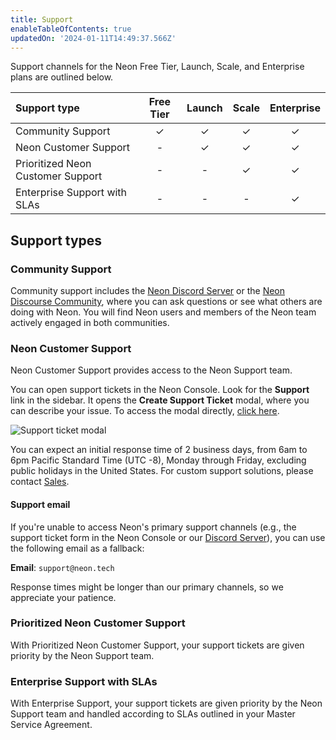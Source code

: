 ```yaml
---
title: Support
enableTableOfContents: true
updatedOn: '2024-01-11T14:49:37.566Z'
---
```


Support channels for the Neon Free Tier, Launch, Scale, and Enterprise plans are outlined below.

| Support type                             | Free Tier | Launch | Scale | Enterprise |
| :--------------------------------------- | :-------: | :----: | :---: | :--------: |
| Community Support                        |  &check;  |&check; |&check;|  &check;   |
| Neon Customer Support                    |     -     |&check; |&check;|  &check;   |
| Prioritized Neon Customer Support        |     -     |   -    |&check;|  &check;   |
| Enterprise Support with SLAs             |     -     |   -    |   -   |  &check;   |

## Support types

### Community Support

Community support includes the [Neon Discord Server](/discord) or the [Neon Discourse Community](https://community.neon.tech/), where you can ask questions or see what others are doing with Neon. You will find Neon users and members of the Neon team actively engaged in both communities. 

### Neon Customer Support

Neon Customer Support provides access to the Neon Support team. 

You can open support tickets in the Neon Console. Look for the **Support** link in the sidebar. It opens the **Create Support Ticket** modal, where you can describe your issue. To access the modal directly, [click here](https://console.neon.tech/app/projects?modal=support).

![Support ticket modal](/docs/introduction/neon-support-modal.png)

You can expect an initial response time of 2 business days, from 6am to 6pm Pacific Standard Time (UTC -8), Monday through Friday, excluding public holidays in the United States. For custom support solutions, please contact [Sales](https://neon.tech/contact-sales).

#### Support email

If you're unable to access Neon's primary support channels (e.g., the support ticket form in the Neon Console or our [Discord Server](https://discord.com/invite/92vNTzKDGp)), you can use the following email as a fallback:

**Email**: `support@neon.tech`

Response times might be longer than our primary channels, so we appreciate your patience.

### Prioritized Neon Customer Support

With Prioritized Neon Customer Support, your support tickets are given priority by the Neon Support team. 

### Enterprise Support with SLAs

With Enterprise Support, your support tickets are given priority by the Neon Support team and handled according to SLAs outlined in your Master Service Agreement.
